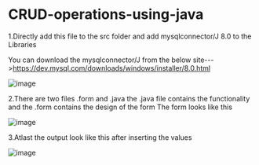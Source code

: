 # CRUD-operations-using-java

1.Directly add this file to the src folder and add mysqlconnector/J 8.0 to the Libraries

You can download the mysqlconnector/J from the below site--->https://dev.mysql.com/downloads/windows/installer/8.0.html

![image](https://github.com/shivacharan6121/CRUD-operations-using-java/assets/73306462/8f52a603-9bbd-4190-a968-44a23e609a7d)

2.There are two files .form and .java the .java file contains the functionality and the .form contains the design of the form 
The form looks like this

![image](https://github.com/shivacharan6121/CRUD-operations-using-java/assets/73306462/e3423f84-d83e-46c5-87f4-1414139b450f)

3.Atlast the output look like this after inserting the values

![image](https://github.com/shivacharan6121/CRUD-operations-using-java/assets/73306462/50056d67-7726-4cf1-a13d-7a5f7f61bec2)
